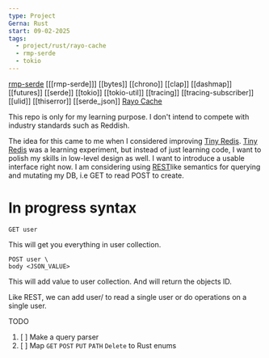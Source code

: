 ```yaml
---
type: Project
Gerna: Rust
start: 09-02-2025
tags:
  - project/rust/rayo-cache
  - rmp-serde
  - tokio
---
```

[rmp-serde](https://crates.io/crates/rmp-serde) [[[rmp-serde]]]
[[bytes]]
[[chrono]]
[[clap]]
[[dashmap]]
[[futures]]
[[serde]]
[[tokio]]
[[tokio-util]]
[[tracing]]
[[tracing-subscriber]]
[[ulid]]
[[thiserror]]
[[serde_json]]
[Rayo Cache](https://github.com/M0rfes/rayo-cache)

This repo is only for my learning purpose. I don't intend to compete with industry standards such as Reddish.

The idea for this came to me when I considered improving [Tiny Redis](https://github.com/M0rfes/tiny-redis).  [Tiny Redis](https://github.com/M0rfes/tiny-redis) was a learning experiment, but instead of just learning code, I want to polish my skills in low-level design as well. I want to introduce a usable interface right now. I am considering using [REST](https://en.wikipedia.org/wiki/REST)like semantics for querying and mutating my DB, i.e GET to read POST to create.

# In progress syntax

```
GET user
```
This will get you everything in user collection.

```
POST user \
body <JSON_VALUE>
```
This will add value to user collection. And will return the objects ID.

Like REST, we can add user/<id> to read a single user or do operations on a single user.

TODO
1. [ ] Make a query parser
2. [ ] Map `GET` `POST` `PUT` `PATH` `Delete` to Rust enums



